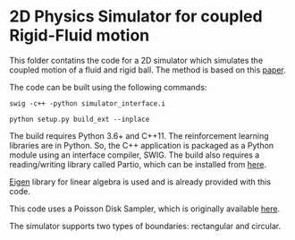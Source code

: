 # 2D Physics Simulator for coupled Rigid-Fluid motion

This folder contatins the code for a 2D simulator which simulates the coupled motion of a fluid and rigid ball. The method is based on this [paper](https://www.cs.ubc.ca/labs/imager/tr/2007/Batty_VariationalFluids).

The code can be built using the following commands:
```
swig -c++ -python simulator_interface.i

python setup.py build_ext --inplace
```
The build requires Python 3.6+ and C++11. The reinforcement learning libraries are in Python. So, the C++ application is packaged as a Python module using an interface compiler, SWIG. The build also requires a reading/writing library called Partio, which can be installed from [here](https://github.com/wdas/partio). 

[Eigen](http://eigen.tuxfamily.org/index.php?title=Main_Page) library for linear algebra is used and is already provided with this code.

This code uses a Poisson Disk Sampler, which is originally available [here](https://github.com/thinks/poisson-disk-sampling).

The simulator supports two types of boundaries: rectangular and circular. 
